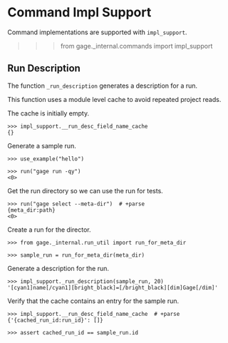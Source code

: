 # Command Impl Support

Command implementations are supported with `impl_support`.

   >>> from gage._internal.commands import impl_support

## Run Description

The function `_run_description` generates a description for a run.

This function uses a module level cache to avoid repeated project reads.

The cache is initially empty.

    >>> impl_support.__run_desc_field_name_cache
    {}

Generate a sample run.

    >>> use_example("hello")

    >>> run("gage run -qy")
    <0>

Get the run directory so we can use the run for tests.

    >>> run("gage select --meta-dir")  # +parse
    {meta_dir:path}
    <0>

Create a run for the director.

    >>> from gage._internal.run_util import run_for_meta_dir

    >>> sample_run = run_for_meta_dir(meta_dir)

Generate a description for the run.

    >>> impl_support._run_description(sample_run, 20)
    '[cyan1]name[/cyan1][bright_black]=[/bright_black][dim]Gage[/dim]'

Verify that the cache contains an entry for the sample run.

    >>> impl_support.__run_desc_field_name_cache  # +parse
    {'{cached_run_id:run_id}': []}

    >>> assert cached_run_id == sample_run.id
